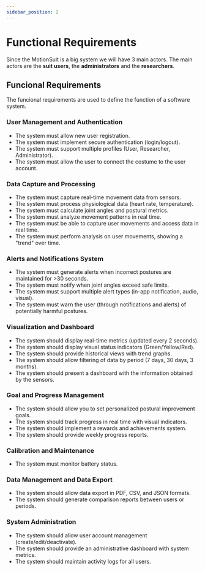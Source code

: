 ```yaml
---
sidebar_position: 2
---
```


# Functional Requirements

Since the MotionSuit is a big system we will have 3 main actors. The main actors are the **suit users**, the **administrators** and the **researchers**.

## Funcional Requirements

The funcional requirements are used to define the function of a software system.

### User Management and Authentication
- The system must allow new user registration.
- The system must implement secure authentication (login/logout).
- The system must support multiple profiles (User, Researcher, Administrator).
- The system must allow the user to connect the costume to the user account.


### Data Capture and Processing
- The system must capture real-time movement data from sensors.
- The system must process physiological data (heart rate, temperature).
- The system must calculate joint angles and postural metrics.
- The system must analyze movement patterns in real time.
- The system must be able to capture user movements and access data in real time.
- The system must perform analysis on user movements, showing a "trend" over time.

### Alerts and Notifications System
- The system must generate alerts when incorrect postures are maintained for >30 seconds.
- The system must notify when joint angles exceed safe limits.
- The system must support multiple alert types (in-app notification, audio, visual).
- The system must warn the user (through notifications and alerts) of potentially harmful postures.

### Visualization and Dashboard
- The system should display real-time metrics (updated every 2 seconds).
- The system should display visual status indicators (Green/Yellow/Red).
- The system should provide historical views with trend graphs.
- The system should allow filtering of data by period (7 days, 30 days, 3 months).
- The system should present a dashboard with the information obtained by the sensors.


### Goal and Progress Management
- The system should allow you to set personalized postural improvement goals.
- The system should track progress in real time with visual indicators.
- The system should implement a rewards and achievements system.
- The system should provide weekly progress reports.


### Calibration and Maintenance
- The system must monitor battery status.

### Data Management and Data Export
- The system should allow data export in PDF, CSV, and JSON formats.
- The system should generate comparison reports between users or periods.


### System Administration
- The system should allow user account management (create/edit/deactivate).
- The system should provide an administrative dashboard with system metrics.
- The system should maintain activity logs for all users.

<!-- r -->